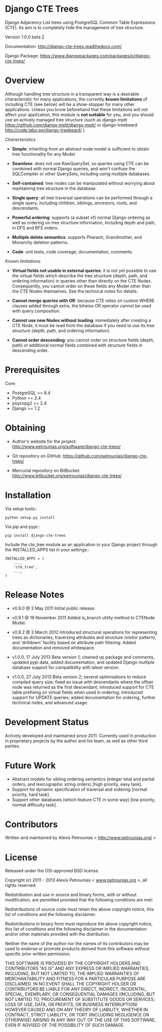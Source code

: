 Django CTE Trees
================

Django Adjacency-List trees using PostgreSQL Common Table Expressions (CTE). Its
aim is to completely hide the management of tree structure.

Version 1.0.0 beta 2

Documentation: http://django-cte-trees.readthedocs.com/

Django Package: https://www.djangopackages.com/packages/p/django-cte-trees/

Overview
========

Although handling tree structure in a transparent way is a desirable
characteristic for many applications, the currently **known limitations** of
including CTE (see below) will be a show-stopper for many other applications.
Unless you know beforehand that these limitations will not affect your
application, this module is **not suitable** for you, and you should use an
actively managed tree structure (such as django-mptt
https://github.com/django-mptt/django-mptt/ or django-treebeard
http://code.tabo.pe/django-treebeard/ ).


*Characteristics*

- **Simple**: inheriting from an abstract node model is sufficient to obtain
  tree functionality for any Model.

- **Seamless**: does not use RawQuerySet, so queries using CTE can be combined
  with normal Django queries, and won't confuse the SQLCompiler or other
  QuerySets, including using multiple databases.

- **Self-contained**: tree nodes can be manipulated without worrying about
  maintaining tree structure in the database.

- **Single query**: all tree traversal operations can be performed through a
  single query, including children, siblings, ancestors, roots, and descendants.

- **Powerful ordering**: supports (a subset of) normal Django ordering as well
  as ordering on tree structure information, including depth and path, in DFS
  and BFS orders.

- **Multiple delete semantics**: supports Pharaoh, Grandmother, and Monarchy
  deletion patterns.

- **Code**: unit tests, code coverage, documentation, comments.


*Known limitations*

- **Virtual fields not usable in external queries**: it is not yet possible to
  use the virtual fields which describe the tree structure (depth, path, and
  ordering information) in queries other than directly on the CTE Nodes.
  Consequently, you cannot order on these fields any Model other than the CTE
  Nodes themselves. See the technical notes for details.

- **Cannot merge queries with OR**: because CTE relies on custom WHERE clauses
  added through extra, the bitwise OR operator cannot be used with query
  composition.

- **Cannot use new Nodes without loading**: immediately after creating a CTE
  Node, it must be read from the database if you need to use its tree structure
  (depth, path, and ordering information).

- **Cannot order descending**: you cannot order on structure fields (depth,
  path) or additional normal fields combined with structure fields in descending
  order.

Prerequisites
=============

Core:

- PostgreSQL >= 8.4
- Python >= 2.4
- psycopg2 >= 2.4
- Django >= 1.2


Obtaining
=========

- Author's website for the project: http://www.petrounias.org/software/django-cte-trees/

- Git repository on GitHub: https://github.com/petrounias/django-cte-trees/

- Mercurial repository on BitBucket: http://www.bitbucket.org/petrounias/django-cte-trees/


Installation
============

Via setup tools::

    python setup.py install

Via pip and pypi::

    pip install django-cte-trees


Include the cte_tree module as an application in your Django project through the
INSTALLED_APPS list in your settings::

    INSTALLED_APPS = (
        ...,
        'cte_tree',
        ...,
    )


Release Notes
=============

- v0.9.0 @ 3 May 2011 Initial public release.

- v0.9.1 @ 19 November 2011 Added is_branch utility method to CTENode Model.

- v0.9.2 @ 3 March 2012 Introduced structural operations for representing trees
  as dictionaries, traversing attributes and structure (visitor pattern), and
  'drilldown' facility based on attribute path filtering. Added documentation
  and removed whitespace.

- v1.0.0, 17 July 2013 Beta version 1; cleaned up package and comments, updated
  pypi data, added documentation, and updated Django multiple database support
  for compatibility with latest version.

- v1.0.0, 27 July 2013 Beta version 2; several optimisations to reduce compiled
  query size; fixed an issue with descendants where the offset node was returned
  as the first descendant; introduced support for CTE table prefixing on virtual
  fields when used in ordering; introduced support for UPDATE queries; added
  documentation for ordering, further technical notes, and advanced usage.


Development Status
==================

Actively developed and maintained since 2011. Currently used in production in
proprietary projects by the author and his team, as well as other third parties.


Future Work
===========

- Abstract models for sibling ordering semantics (integer total and partial
  orders, and lexicographic string orders) [high priority, easy task].
- Support for dynamic specification of traversal and ordering [normal priority,
  hard task].
- Support other databases (which feature CTE in some way) [low priority, normal
  difficulty task].


Contributors
============

Written and maintained by Alexis Petrounias < http://www.petrounias.org/ >


License
=======

Released under the OSI-approved BSD license.

Copyright (c) 2011 - 2013 Alexis Petrounias < www.petrounias.org >,
all rights reserved.

Redistribution and use in source and binary forms, with or without modification,
are permitted provided that the following conditions are met:

Redistributions of source code must retain the above copyright notice, this list
of conditions and the following disclaimer.

Redistributions in binary form must reproduce the above copyright notice, this
list of conditions and the following disclaimer in the documentation and/or
other materials provided with the distribution.

Neither the name of the author nor the names of its contributors may be used to
endorse or promote products derived from this software without specific prior
written permission.

THIS SOFTWARE IS PROVIDED BY THE COPYRIGHT HOLDERS AND CONTRIBUTORS "AS IS" AND
ANY EXPRESS OR IMPLIED WARRANTIES, INCLUDING, BUT NOT LIMITED TO, THE IMPLIED
WARRANTIES OF MERCHANTABILITY AND FITNESS FOR A PARTICULAR PURPOSE ARE
DISCLAIMED. IN NO EVENT SHALL THE COPYRIGHT HOLDER OR CONTRIBUTORS BE LIABLE FOR
ANY DIRECT, INDIRECT, INCIDENTAL, SPECIAL, EXEMPLARY, OR CONSEQUENTIAL DAMAGES
(INCLUDING, BUT NOT LIMITED TO, PROCUREMENT OF SUBSTITUTE GOODS OR SERVICES;
LOSS OF USE, DATA, OR PROFITS; OR BUSINESS INTERRUPTION) HOWEVER CAUSED AND ON
ANY THEORY OF LIABILITY, WHETHER IN CONTRACT, STRICT LIABILITY, OR TORT
(INCLUDING NEGLIGENCE OR OTHERWISE) ARISING IN ANY WAY OUT OF THE USE OF THIS
SOFTWARE, EVEN IF ADVISED OF THE POSSIBILITY OF SUCH DAMAGE.

